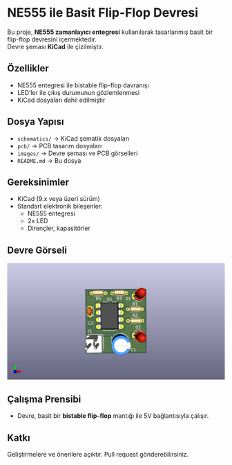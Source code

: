 # NE555 ile Basit Flip-Flop Devresi

Bu proje, **NE555 zamanlayıcı entegresi** kullanılarak tasarlanmış basit bir flip-flop devresini içermektedir.  
Devre şeması **KiCad** ile çizilmiştir.

## Özellikler
- NE555 entegresi ile bistable flip-flop davranışı
- LED’ler ile çıkış durumunun gözlemlenmesi
- KiCad dosyaları dahil edilmiştir

## Dosya Yapısı
- `schematics/` → KiCad şematik dosyaları  
- `pcb/` → PCB tasarım dosyaları  
- `images/` → Devre şeması ve PCB görselleri  
- `README.md` → Bu dosya  

## Gereksinimler
- KiCad (9.x veya üzeri sürüm)
- Standart elektronik bileşenler:
  - NE555 entegresi
  - 2x LED
  - Dirençler, kapasitörler

## Devre Görseli
![Flip Flop Circuit](images/flipflop.png)

## Çalışma Prensibi
- Devre, basit bir **bistable flip-flop** mantığı ile 5V bağlantısıyla çalışır.

## Katkı
Geliştirmelere ve önerilere açıktır. Pull request gönderebilirsiniz.
